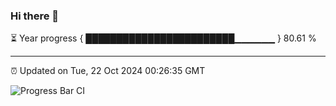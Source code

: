 ### Hi there 👋

⏳ Year progress { ████████████████████████▁▁▁▁▁▁ } 80.61 %

---

⏰ Updated on Tue, 22 Oct 2024 00:26:35 GMT

![Progress Bar CI](https://github.com/EinsPommes/EinsPommes/blob/main/.github/workflows/main.yml)
